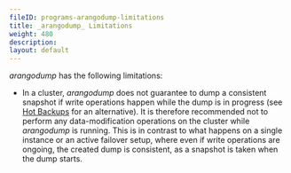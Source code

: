```yaml
---
fileID: programs-arangodump-limitations
title: _arangodump_ Limitations
weight: 480
description: 
layout: default
---
```

_arangodump_ has the following limitations:

- In a cluster, _arangodump_ does not guarantee to dump a consistent snapshot
  if write operations happen while the dump is in progress (see
  [Hot Backups](../../backup-restore/#hot-backups) for an alternative). It is
  therefore recommended not to  perform any data-modification operations on the
  cluster while _arangodump_ is running. This is in contrast to what happens on
  a single instance or an active failover setup, where even if
  write operations are ongoing, the created dump is consistent, as a snapshot
  is taken when the dump starts.

